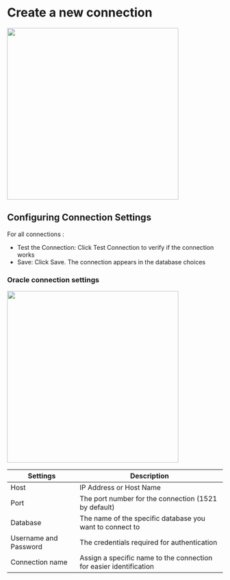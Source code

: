 # Create a new connection

<p>
  <img src="../../assets/screens/select_connection.png" width="400">
</p>


## Configuring Connection Settings

For all connections :
- Test the Connection: Click Test Connection to verify if the connection works
- Save: Click Save. The connection appears in the database choices

### Oracle connection settings

<p>
  <img src="../../assets/screens/oracle_config.png" width="400">
</p>


|Settings|Description|
|--|--|
|Host|IP Address or Host Name|
|Port|The port number for the connection (1521 by default)|
|Database|The name of the specific database you want to connect to|
|Username and Password|The credentials required for authentication|
|Connection name|Assign a specific name to the connection for easier identification|

